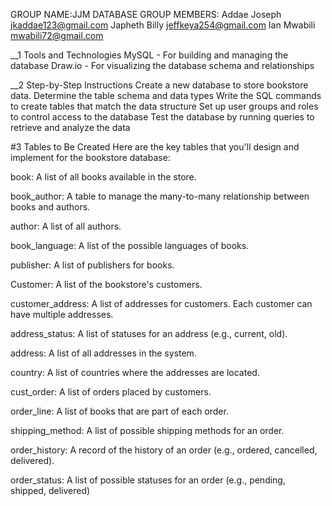 GROUP NAME:JJM DATABASE
GROUP MEMBERS:
Addae Joseph jkaddae123@gmail.com
Japheth Billy jeffkeya254@gmail.com
Ian Mwabili mwabili72@gmail.com 


__1 Tools and Technologies
MySQL - For building and managing the database
Draw.io - For visualizing the database schema and relationships

__2 Step-by-Step Instructions
Create a new database to store bookstore data.
Determine the table schema and data types
Write the SQL commands to create tables that match the data structure
Set up user groups and roles to control access to the database
Test the database by running queries to retrieve and analyze the data


#3 Tables to Be Created
Here are the key tables that you'll design and implement for the bookstore database:

book: A list of all books available in the store.

book_author: A table to manage the many-to-many relationship between books and authors.

author: A list of all authors.

book_language: A list of the possible languages of books.

publisher: A list of publishers for books.

Customer: A list of the bookstore's customers.

customer_address: A list of addresses for customers. Each customer can have multiple addresses.

address_status: A list of statuses for an address (e.g., current, old).

address: A list of all addresses in the system.

country: A list of countries where the addresses are located.

cust_order: A list of orders placed by customers.

order_line: A list of books that are part of each order.

shipping_method: A list of possible shipping methods for an order.

order_history: A record of the history of an order (e.g., ordered, cancelled, delivered).

order_status: A list of possible statuses for an order (e.g., pending, shipped, delivered)
